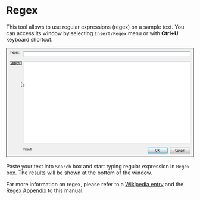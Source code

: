 # Regex

This tool allows to use regular expressions \(regex\) on a sample text. You can access its window by selecting `Insert/Regex` menu or with **Ctrl+U** keyboard shortcut.

![](https://github.com/G1ANT-Robot/G1ANT.Manual/blob/develop/-assets/regex.jpg)

Paste your text into `Search` box and start typing regular expression in `Regex` box. The results will be shown at the bottom of the window.

For more information on regex, please refer to a [Wikipedia entry](https://en.wikipedia.org/wiki/Regular_expression) and the [Regex Appendix](../../appendices/regex.md) to this manual.

